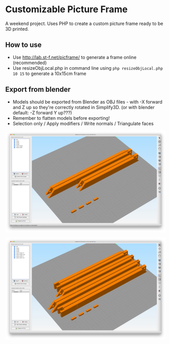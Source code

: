 Customizable Picture Frame
===

A weekend project. Uses PHP to create a custom picture frame ready to be 3D printed.

How to use
---
- Use http://lab.st-f.net/picframe/ to generate a frame online (recommended)
- Use resizeObjLocal.php in command line using ```php resizeObjLocal.php 10 15``` to generate a 10x15cm frame

Export from blender
---
- Models should be exported from Blender as OBJ files 
        - with -X forward and Z up so they're correctly rotated in Simplify3D.
        (or with blender default: -Z forward Y up???)
- Remember to flatten models before exporting!
- Selection only / Apply modifiers / Write normals / Triangulate faces

![](pic1.jpg)

![](pic2.jpg)
